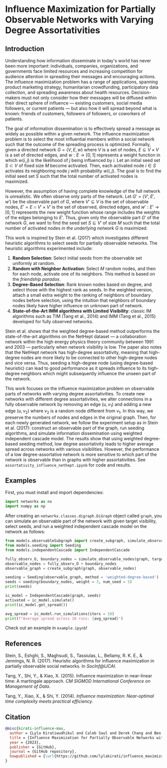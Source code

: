# Influence Maximization for Partially Observable Networks with Varying Degree Assortativities

## Introduction

Understanding how information disseminate in today's world has never been more important: individuals, companies, organizations, and governments face limited resources and increasing competition for audience attention in spreading their messages and encouraging actions.
The influence maximization problem has a range of applications, spanning product marketing strategy, humanitarian crowdfunding, participatory data collection, and spreading awareness about health resources. Decision-makers must not only consider how their messages will be diffused within their direct sphere of influence — existing customers, social media followers, or current patients — but also how it will spread beyond what is known: friends of customers, followers of followers, or coworkers of patients.

The goal of information dissemination is to effectively spread a message as widely as possible within a given network. The influence maximization problem is to select the most influential members within a social network such that the outcome of the spreading process is optimized.
Formally, given a directed network $G = (V, E, w)$ where $V$ is a set of nodes, $E \subseteq V \times V$ is a set of directed edges, and $w: E \rightarrow [0, 1]$ represents a weight function in which $w(i, j)$ is the likelihood of $j$ being influenced by $i$. Let an initial seed set $S \subset V$ of fixed size $M$ become activated. Then, each activated node $i \in S$ activates its neighboring node $j$ with probability $w(i, j)$. The goal is to find the initial seed set $S$ such that the total number of activated nodes is maximized.

However, the assumption of having complete knowledge of the full network is unrealistic. We often observe only parts of the network. Let $G' = (V', E', w')$ be the observable part of $G$, where $V' \subseteq V$ is the set of observable nodes, $E' = E \cap V' \times V'$ is the set of observed, directed edges, and $w': E' \rightarrow [0, 1]$ represents the new weight function whose range includes the weights of the edges belonging to $E'$. Thus, given only the observable part $G'$ of the network $G$, we want to find the seed set $S \subseteq V'$ of size $M$ such that the total number of activated nodes *in the underlying network* $G$ is maximized. 

This work is inspired by Stein et al. (2017) which investigates different heuristic algorithms to select seeds for partially observable networks. The heuristic algorithms experimented include:

1. **Random Selection**: Select initial seeds from the observable set uniformly at random.
2. **Random with Neighbor Activation**: Select $M$ random nodes, and then for each node, activate one of its neighbors. This method is based on the *friendship paradox*.
3. **Degree-Based Selection**: Rank known nodes based on degree, and select those with the highest rank as seeds. In the weighted version, attach a small extra weight to the ranking of neighbors of boundary nodes before selection, using the intuition that neighbors of boundary nodes likely have higher influence on unknown part of network.
4. **State-of-the-Art IMM algorithms with Limited Visibility**: classic IM algorithms such as TIM (Tang et al., 2014) and IMM (Tang et al., 2015) developed for fully observed networks.

Stein et al. shows that the weighted degree-based
method outperforms the state-of-the-art algorithms on the NetHept dataset — a collaboration network within the high energy physics theory community between 1991 and 2003 — particularly when network visibility is low. The paper also notes that the NetHept network has high-degree assortativity, meaning that high-degree nodes are more likely to be connected to other high-degree nodes and vice versa. Thus, seeding a high-degree node (using degree-based heuristic) can lead to good performance as it spreads influence to its high-degree neighbors which might subsequently influence the unseen part of the network.

This work focuses on the influence maximization problem on observable parts of networks with varying degree assortativities. To create new networks with different degree assortativities, 
we alter connections in a fully observable network by removing an edge $(u, v_1)$ and 
adding a new edge $(u, v_2)$ where $v_2$ is a random node different from $v_1$. In this way, we
preserve the numbers of nodes and edges in the original graph. Then, for each newly generated network, we follow the experiment setup as in Stein et al. (2017): construct an observable part of the graph, run seeding algorithms, and simulate information dissemination using weighted independent cascade model. The results show that using weighted degree-based seeding method, low degree assortativity leads to higher average spread across networks with various visibilities. However, the performance of a low degree-assortative network is more sensitive to which part of the network is observable than in graphs with higher assortativities. See `assortativity_influence_nethept.ipynb` for code and results.

## Examples

First, you must install and import dependencies:

```python
import networkx as nx
import numpy as np
```

After creating an `networkx.classes.digraph.DiGraph` object called `graph`, you can simulate an observable part of the network with given target visibility, select seeds, and run a weighted independent cascade model on the network as follows:

```python
from models.observableSubgraph import create_subgraph, simulate_observable_nodes
from models.seeding import Seeding
from models.independentCascade import IndependentCascade

fully_observ_O, boundary_nodes = simulate_observable_nodes(graph, target_visibility = 0.1)
observable_nodes = fully_observ_O + boundary_nodes
observable_graph = create_subgraph(graph, observable_nodes)

seeding = Seeding(observable_graph, method = 'weighted-degree-based')
seeds = seeding(boundary_nodes, weight = 3, num_seed = 5)
print(seeds)

ic_model = IndependentCascade(graph, seeds)
activated = ic_model.simulate()
print(ic_model.get_spread())

avg_spread = ic_model.run_simulations(iters = 10)
print(f"Average spread across 10 runs: {avg_spread}")
```

Check out an example in `example.ipynb`!


## References

Stein, S., Eshghi, S., Maghsudi, S., Tassiulas, L., Bellamy, R. K. E., & Jennings, N. R. (2017). Heuristic algorithms for influence maximization in partially observable social networks. In *SocInf@IJCAI*.

Tang, Y., Shi, Y., & Xiao, X. (2015). Influence maximization in near-linear time: A martingale approach. *CM SIGMOD International Conference on Management of Data*.

Tang, Y., Xiao, X., & Shi, Y. (2014). *Influence maximization: Near-optimal time complexity meets practical efficiency*.


## Citation

```bibtex
@misc{kirati-influence-max,
  author = {Lyla Kiratiwudhikul and Caleb Saul and Derek Chang and Ben Elliott},
  title = {Influence Maximization for Partially Observable Networks with Varying Degree Assortativities},
  year = {2023},
  publisher = {GitHub},
  journal = {GitHub repository},
  howpublished = {\url{https://github.com/lylakirati/influence_maximization}}
}
```